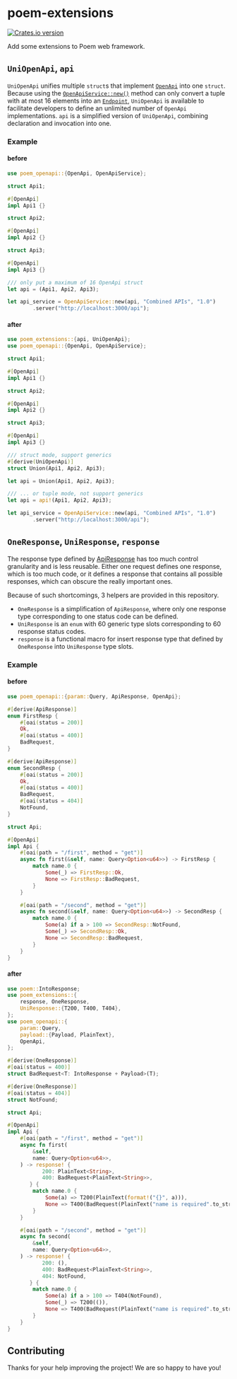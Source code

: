# poem-extensions

[![Crates.io version](https://img.shields.io/crates/v/poem-extensions.svg?style=flat-square)](https://crates.io/crates/poem-extensions)

Add some extensions to Poem web framework.

## `UniOpenApi`, `api`

`UniOpenApi` unifies multiple `struct`s that implement [`OpenApi`](https://docs.rs/poem-openapi/latest/poem_openapi/attr.OpenApi.html) into one `struct`. Because using the [`OpenApiService::new()`](https://docs.rs/poem-openapi/latest/poem_openapi/struct.OpenApiService.html#method.new) method can only convert a tuple with at most 16 elements into an [`Endpoint`](https://docs.rs/poem/latest/poem/endpoint/trait.Endpoint.html#), `UniOpenApi` is available to facilitate developers to define an unlimited number of `OpenApi` implementations. `api` is a simplified version of `UniOpenApi`, combining declaration and invocation into one.

### Example

#### before

```rust
use poem_openapi::{OpenApi, OpenApiService};

struct Api1;

#[OpenApi]
impl Api1 {}

struct Api2;

#[OpenApi]
impl Api2 {}

struct Api3;

#[OpenApi]
impl Api3 {}

/// only put a maximum of 16 OpenApi struct
let api = (Api1, Api2, Api3);

let api_service = OpenApiService::new(api, "Combined APIs", "1.0")
        .server("http://localhost:3000/api");
```

#### after

```rust
use poem_extensions::{api, UniOpenApi};
use poem_openapi::{OpenApi, OpenApiService};

struct Api1;

#[OpenApi]
impl Api1 {}

struct Api2;

#[OpenApi]
impl Api2 {}

struct Api3;

#[OpenApi]
impl Api3 {}

/// struct mode, support generics
#[derive(UniOpenApi)]
struct Union(Api1, Api2, Api3);

let api = Union(Api1, Api2, Api3);

/// ... or tuple mode, not support generics
let api = api!(Api1, Api2, Api3);

let api_service = OpenApiService::new(api, "Combined APIs", "1.0")
        .server("http://localhost:3000/api");
```

## `OneResponse`, `UniResponse`, `response`

The response type defined by [ApiResponse](https://docs.rs/poem-openapi/latest/poem_openapi/derive.ApiResponse.html) has too much control granularity and is less reusable. Either one request defines one response, which is too much code, or it defines a response that contains all possible responses, which can obscure the really important ones.

Because of such shortcomings, 3 helpers are provided in this repository.

- `OneResponse` is a simplification of `ApiResponse`, where only one response type corresponding to one status code can be defined.
- `UniResponse` is an `enum` with 60 generic type slots corresponding to 60 response status codes.
- `response` is a functional macro for insert response type that defined by `OneResponse` into `UniResponse` type slots.

### Example

#### before

```rust
use poem_openapi::{param::Query, ApiResponse, OpenApi};

#[derive(ApiResponse)]
enum FirstResp {
    #[oai(status = 200)]
    Ok,
    #[oai(status = 400)]
    BadRequest,
}

#[derive(ApiResponse)]
enum SecondResp {
    #[oai(status = 200)]
    Ok,
    #[oai(status = 400)]
    BadRequest,
    #[oai(status = 404)]
    NotFound,
}

struct Api;

#[OpenApi]
impl Api {
    #[oai(path = "/first", method = "get")]
    async fn first(&self, name: Query<Option<u64>>) -> FirstResp {
        match name.0 {
            Some(_) => FirstResp::Ok,
            None => FirstResp::BadRequest,
        }
    }

    #[oai(path = "/second", method = "get")]
    async fn second(&self, name: Query<Option<u64>>) -> SecondResp {
        match name.0 {
            Some(a) if a > 100 => SecondResp::NotFound,
            Some(_) => SecondResp::Ok,
            None => SecondResp::BadRequest,
        }
    }
}
```

#### after

```rust
use poem::IntoResponse;
use poem_extensions::{
    response, OneResponse,
    UniResponse::{T200, T400, T404},
};
use poem_openapi::{
    param::Query,
    payload::{Payload, PlainText},
    OpenApi,
};

#[derive(OneResponse)]
#[oai(status = 400)]
struct BadRequest<T: IntoResponse + Payload>(T);

#[derive(OneResponse)]
#[oai(status = 404)]
struct NotFound;

struct Api;

#[OpenApi]
impl Api {
    #[oai(path = "/first", method = "get")]
    async fn first(
        &self,
        name: Query<Option<u64>>,
    ) -> response! {
           200: PlainText<String>,
           400: BadRequest<PlainText<String>>,
       } {
        match name.0 {
            Some(a) => T200(PlainText(format!("{}", a))),
            None => T400(BadRequest(PlainText("name is required".to_string()))),
        }
    }

    #[oai(path = "/second", method = "get")]
    async fn second(
        &self,
        name: Query<Option<u64>>,
    ) -> response! {
           200: (),
           400: BadRequest<PlainText<String>>,
           404: NotFound,
       } {
        match name.0 {
            Some(a) if a > 100 => T404(NotFound),
            Some(_) => T200(()),
            None => T400(BadRequest(PlainText("name is required".to_string()))),
        }
    }
}
```

## Contributing

Thanks for your help improving the project! We are so happy to have you!
